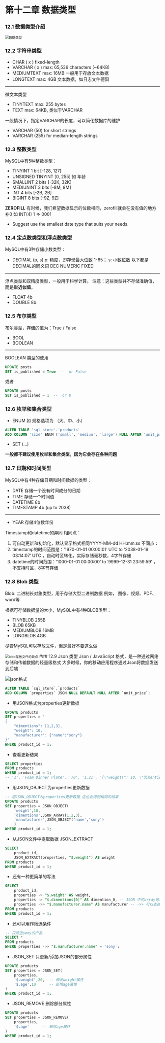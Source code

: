 # 第十二章 数据类型

### 12.1 数据类型介绍

<img src=".\fig\数据类型.png" alt="数据类型" style="zoom:75%;" />

### 12.2 字符串类型
- CHAR ( x )  		fixed-length
- VARCHAR ( x )	       max: 65,536 characters (~64KB)
- MEDIUMTEXT	max: 16MB    一般用于存放文本数据
- LONGTEXT		 max: 4GB   文本数据，如日志文件德国

---

微文本类型

- TINYTEXT		  	max: 255 bytes
- TEXT			      max: 64KB,  类似于VARCHAR

一般情况下，指定VARCHAR的长度，可以简化数据库的维护
- VARCHAR (50)     for short strings
- VARCHAR (255)   for median-length strings
### 12.3 整数类型
MySQL中有5种整数类型：
- TINYINT			1 bit		[-128, 127]
- UNSIGNED TINYINT			      [0, 255]            如 年龄
- SMALLINT			2 bits		[-32K, 32K]
- MEDIUNINT 	    3 bits	[-8M, 8M]
- INT 4 bits 	[-2B, 2B]
- BIGINT	8 bits	[-9Z, 9Z]

**ZEROFILL**
有时候，我们希望数据显示的位数相同，zerofill就会在没有值的地方补0
如 INT(4)   1 => 0001

- Suggest use the smallest date type that suits your needs.

### 12.4 定点数类型和浮点数类型
MySQL中有3种存储小数类型：
- DECIMAL (p, s)    p: 精度，即存储最大位数 1-65；   s: 小数位数
以下都是DECIMAL的同义词
DEC
NUMERIC
FIXED

---
浮点类型和双精度类型，一般用于科学计算。
注意：这些类型并不存储准确值，而是取**近似值**。

- FLOAT		4b
- DOUBLE	8b

### 12.5 布尔类型
布尔类型，存储的值为：True / False
- BOOL
- BOOLEAN

---
BOOLEAN 类型的使用
```SQL
UPDATE posts
SET is_published = True  --  or False
```
或者
```SQL
UPDATE posts
SET is_published = 1  --  or 0
```
### 12.6 枚举和集合类型
- ENUM
如 规格选项为 （大、中、小）
```sql
ALTER TABLE 'sql_store'.'products'
ADD COLUMN 'size' ENUM ('small', 'mediun', 'large') NULL AFTER 'unit_price';
```
- SET (...)

**一般都不建议使用枚举和集合类型，因为它会存在各种问题**

### 12.7 日期和时间类型
MySQL中有4种存储日期和时间数据的类型：
- DATE	存储一个没有时间成分的日期
- TIME	存储一个时间值
- DATETIME		8b
- TIMESTAMP 	4b (up to 2038)

---
- YEAR 	存储4位数年份

Timestamp和datetime的异同
相同点：
1. 可自动更新和初始化，默认显示格式相同YYYY-MM-dd HH:mm:ss
不同点：
2. timestamp的时间范围是：‘1970-01-01 00:00:01’ UTC to ‘2038-01-19 03:14:07’ UTC ，自动时区转化，实际存储毫秒数，4字节存储
3. datetime的时间范围：‘1000-01-01 00:00:00’ to ‘9999-12-31 23:59:59’ ，不支持时区，8字节存储

### 12.8 Blob 类型
Blob: 		二进制长对象类型，用于存储大型二进制数据
例如， 图像、视频、PDF、word等

根据可存储数据量的大小，MySQL中有4种BLOB类型：
- TINYBLOB		255B
- BLOB		65KB
- MEDIUMBLOB	16MB
- LONGBLOB		4GB

尽管MySQL可以存放文件，但是最好不要这么做

<img src=".\fig\blob存放文件的缺点.png" alt="blob存放文件的缺点" style="zoom:75%;" />
### 12.9 Json 类型
Json / JavaScript 格式，是一种通过网络存储和传输数据的轻量级格式
大多时候，你的移动应用程序通过Json将数据发送到后端

![json格式](.\fig\json格式.png)

```SQL
ALTER TABLE `sql_store`.`products` 
ADD COLUMN `properties` JSON NULL DEFAULT NULL AFTER `unit_price`;
```
- 用JSON格式为properties更新数据
```sql
UPDATE products
SET properties = '
{
	"dimentions": [1,2,3],
    "weight": 10,
    "manufacturer": {"name":"sony"}
}'
WHERE product_id = 1;
```
- 查看更新结果
```sql
SELECT properties 
FROM products
WHERE product_id = 1;
-- '1', 'Foam Dinner Plate', '70', '1.21', '{\"weight\": 10, \"dimentions\": [1, 2, 3], \"manufacturer\": {\"name\": \"sony\"}}'
```
- 用JSON_OBJECT为properties更新数据
```sql
-- 用JSON_OBJECT为properties更新数据 这也会得到相同的结果
UPDATE products
SET properties = JSON_OBJECT(
	'weight',10, 
    'dimentions',JSON_ARRAY(1,2,3),
    'manufacturer',JSON_OBJECT('name','sony')
    )
WHERE product_id = 1;
```
- 从JSON文件中提取数据  JSON_EXTRACT
```sql
SELECT 
	product_id,
    JSON_EXTRACT(properties, "$.weight") AS weight
FROM products
WHERE product_id = 1;
```
- 还有一种更简单的写法
```sql
SELECT 
	product_id,
    properties -> "$.weight" AS weight,
    properties -> "$.dimentions[0]" AS dimention_0, -- JSON 中的array可以用元素索引取值
	properties ->> "$.manufacturer.name" AS manufacturer -- ->> 可以去掉字符串两边的双引号
FROM products
WHERE product_id = 1;
```
- 还可以用作筛选条件
```sql
-- 只筛选sony的产品
SELECT *
FROM products
WHERE properties ->> "$.manufacturer.name" = 'sony';
```
- JSON_SET 只更新/添加JSON的部分属性
```sql
UPDATE products
SET properties = JSON_SET(
	properties,
    '$.weight',20,  -- 修改weight属性
    '$.age',10      -- 新增age属性
)
WHERE product_id = 1;
```
- JSON_REMOVE 删除部分属性
```sql
UPDATE products
SET properties = JSON_REMOVE(
	properties,
    '$.age'      -- 删除age属性
)
WHERE product_id = 1;
```










